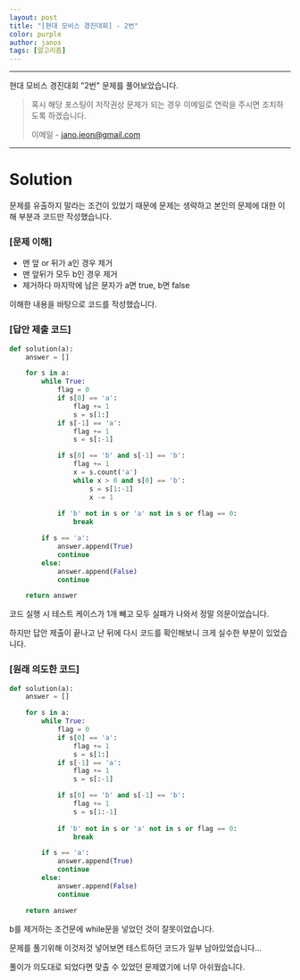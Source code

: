 ```yaml
---
layout: post
title: "[현대 모비스 경진대회] - 2번"
color: purple
author: janos
tags: [알고리즘]
---
```


---

현대 모비스 경진대회 "2번" 문제를 풀어보았습니다.

> 혹시 해당 포스팅이 저작권상 문제가 되는 경우 이메일로 연락을 주시면 조치하도록 하겠습니다.
> 
> 이메일 - jano.jeon@gmail.com

---

# Solution

문제를 유출하지 말라는 조건이 있었기 때문에 문제는 생략하고
본인의 문제에 대한 이해 부분과 코드만 작성했습니다.

### [문제 이해]

- 맨 앞 or 뒤가 a인 경우 제거
- 맨 앞뒤가 모두 b인 경우 제거
- 제거하다 마지막에 남은 문자가 a면 true, b면 false

이해한 내용을 바탕으로 코드를 작성했습니다.

### [답안 제출 코드]

```python
def solution(a):
    answer = []

    for s in a:
        while True:
            flag = 0
            if s[0] == 'a':
                flag += 1
                s = s[1:]
            if s[-1] == 'a':
                flag += 1
                s = s[:-1]

            if s[0] == 'b' and s[-1] == 'b':
                flag += 1
                x = s.count('a')
                while x > 0 and s[0] == 'b':
                    s = s[1:-1]
                    x -= 1
            
            if 'b' not in s or 'a' not in s or flag == 0:
                break

        if s == 'a':
            answer.append(True)
            continue
        else:
            answer.append(False)
            continue

    return answer
```

코드 실행 시 테스트 케이스가 1개 빼고 모두 실패가 나와서 정말 의문이었습니다.

하지만 답안 제출이 끝나고 난 뒤에 다시 코드를 확인해보니 크게 실수한 부분이 있었습니다.

### [원래 의도한 코드]

```python
def solution(a):
    answer = []

    for s in a:
        while True:
            flag = 0
            if s[0] == 'a':
                flag += 1
                s = s[1:]
            if s[-1] == 'a':
                flag += 1
                s = s[:-1]

            if s[0] == 'b' and s[-1] == 'b':
                flag += 1
                s = s[1:-1]
            
            if 'b' not in s or 'a' not in s or flag == 0:
                break

        if s == 'a':
            answer.append(True)
            continue
        else:
            answer.append(False)
            continue

    return answer
```

b를 제거하는 조건문에 while문을 넣었던 것이 잘못이었습니다.

문제를 풀기위해 이것저것 넣어보면 테스트하던 코드가 일부 남아있었습니다...

풀이가 의도대로 되었다면 맞출 수 있었던 문제였기에 너무 아쉬웠습니다.